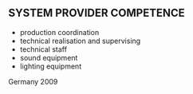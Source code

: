 ## SYSTEM PROVIDER COMPETENCE

+ production coordination
+ technical realisation and supervising
+ technical staff
+ sound equipment 
+ lighting equipment

Germany 2009
